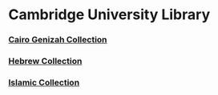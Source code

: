 # Cambridge University Library

### [Cairo Genizah Collection](https://cudl.lib.cam.ac.uk/collections/genizah/1) 

### [Hebrew Collection](https://cudl.lib.cam.ac.uk/collections/hebrew/1) 

### [Islamic Collection](https://cudl.lib.cam.ac.uk/collections/islamic/1) 

